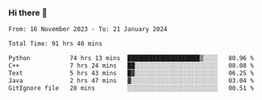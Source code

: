 ### Hi there 👋

<!--
**floyiac/floyiac** is a ✨ _special_ ✨ repository because its `README.md` (this file) appears on your GitHub profile.

Here are some ideas to get you started:

- 🔭 I’m currently working on ...
- 🌱 I’m currently learning ...
- 👯 I’m looking to collaborate on ...
- 🤔 I’m looking for help with ...
- 💬 Ask me about ...
- 📫 How to reach me: ...
- 😄 Pronouns: ...
- ⚡ Fun fact: ...
-->

<!--START_SECTION:waka-->

```txt
From: 16 November 2023 - To: 21 January 2024

Total Time: 91 hrs 40 mins

Python           74 hrs 13 mins  ████████████████████▒░░░░   80.96 %
C++              7 hrs 24 mins   ██░░░░░░░░░░░░░░░░░░░░░░░   08.08 %
Text             5 hrs 43 mins   █▓░░░░░░░░░░░░░░░░░░░░░░░   06.25 %
Java             2 hrs 47 mins   ▓░░░░░░░░░░░░░░░░░░░░░░░░   03.04 %
GitIgnore file   28 mins         ░░░░░░░░░░░░░░░░░░░░░░░░░   00.51 %
```

<!--END_SECTION:waka-->

